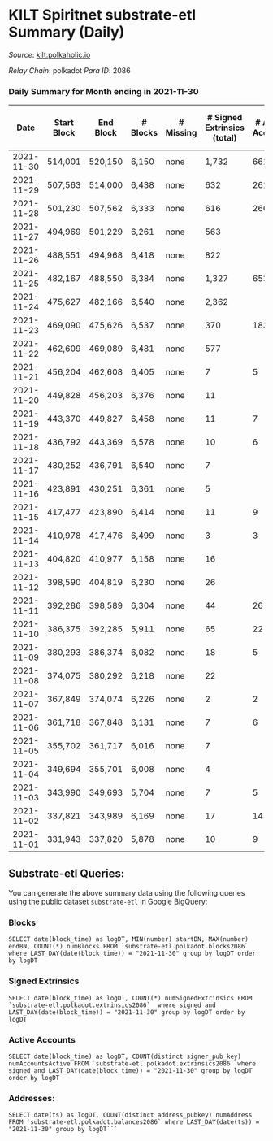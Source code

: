 # KILT Spiritnet substrate-etl Summary (Daily)

_Source_: [kilt.polkaholic.io](https://kilt.polkaholic.io)

*Relay Chain*: polkadot
*Para ID*: 2086



### Daily Summary for Month ending in 2021-11-30


| Date | Start Block | End Block | # Blocks | # Missing | # Signed Extrinsics (total) | # Active Accounts | # Addresses with Balances | # Events | # Transfers | # XCM Transfers In | # XCM Transfers Out |
| ---- | ----------- | --------- | -------- | --------- | --------------------------- | ----------------- | ------------------------- | -------- | ----------- | ------------------ | ------------------- |
| 2021-11-30 | 514,001 | 520,150 | 6,150 | none  | 1,732 | 661 | 10,423 | 311,796 | 1,570 ($27,567,535.27) |   |   |
| 2021-11-29 | 507,563 | 514,000 | 6,438 | none  | 632 | 261 | 10,300 | 309,692 | 466 ($8,425,145.89) |   |   |
| 2021-11-28 | 501,230 | 507,562 | 6,333 | none  | 616 | 266 | 10,174 | 287,912 | 465 ($6,681,827.86) |   |   |
| 2021-11-27 | 494,969 | 501,229 | 6,261 | none  | 563 |  | 10,044 | 269,672 | 436 ($25,445,105.86) |   |   |
| 2021-11-26 | 488,551 | 494,968 | 6,418 | none  | 822 |  | 9,917 | 264,493 | 651 ($14,245,914.26) |   |   |
| 2021-11-25 | 482,167 | 488,550 | 6,384 | none  | 1,327 | 653 | 9,719 | 247,382 | 1,133 ($22,845,385.87) |   |   |
| 2021-11-24 | 475,627 | 482,166 | 6,540 | none  | 2,362 |  | 9,386 | 235,245 | 2,178 ($72,402,018.27) |   |   |
| 2021-11-23 | 469,090 | 475,626 | 6,537 | none  | 370 | 183 | 8,625 | 206,022 | 231 ($27,603,904.96) |   |   |
| 2021-11-22 | 462,609 | 469,089 | 6,481 | none  | 577 |  | 8,487 | 209,881 | 16,310 ($62,853,189.16) |   |   |
| 2021-11-21 | 456,204 | 462,608 | 6,405 | none  | 7 | 5 | 320 | 123,862 |   |   |   |
| 2021-11-20 | 449,828 | 456,203 | 6,376 | none  | 11 |  | 320 | 120,649 |   |   |   |
| 2021-11-19 | 443,370 | 449,827 | 6,458 | none  | 11 | 7 | 320 | 126,249 |   |   |   |
| 2021-11-18 | 436,792 | 443,369 | 6,578 | none  | 10 | 6 | 320 | 127,586 |   |   |   |
| 2021-11-17 | 430,252 | 436,791 | 6,540 | none  | 7 |  | 320 | 127,033 |   |   |   |
| 2021-11-16 | 423,891 | 430,251 | 6,361 | none  | 5 |  | 320 | 125,122 | 2 ($2,940,497.00) |   |   |
| 2021-11-15 | 417,477 | 423,890 | 6,414 | none  | 11 | 9 | 320 | 123,951 |   |   |   |
| 2021-11-14 | 410,978 | 417,476 | 6,499 | none  | 3 | 3 | 320 | 126,100 |   |   |   |
| 2021-11-13 | 404,820 | 410,977 | 6,158 | none  | 16 |  | 320 | 126,581 |   |   |   |
| 2021-11-12 | 398,590 | 404,819 | 6,230 | none  | 26 |  | 320 | 127,428 |   |   |   |
| 2021-11-11 | 392,286 | 398,589 | 6,304 | none  | 44 | 26 | 320 | 128,326 |   |   |   |
| 2021-11-10 | 386,375 | 392,285 | 5,911 | none  | 65 | 22 | 320 | 102,058 |   |   |   |
| 2021-11-09 | 380,293 | 386,374 | 6,082 | none  | 18 | 5 | 320 | 68,289 | 12 ($91,433,592.00) |   |   |
| 2021-11-08 | 374,075 | 380,292 | 6,218 | none  | 22 |  | 320 | 70,008 | 5 ($4,495,140.00) |   |   |
| 2021-11-07 | 367,849 | 374,074 | 6,226 | none  | 2 | 2 | 320 | 70,150 |   |   |   |
| 2021-11-06 | 361,718 | 367,848 | 6,131 | none  | 7 | 6 | 320 | 69,912 |   |   |   |
| 2021-11-05 | 355,702 | 361,717 | 6,016 | none  | 7 |  | 320 | 69,021 | 7 ($1,146,596.20) |   |   |
| 2021-11-04 | 349,694 | 355,701 | 6,008 | none  | 4 |  | 320 | 65,849 | 9 ($13,579,277.75) |   |   |
| 2021-11-03 | 343,990 | 349,693 | 5,704 | none  | 7 | 5 | 320 | 61,022 |   |   |   |
| 2021-11-02 | 337,821 | 343,989 | 6,169 | none  | 17 | 14 | 320 | 61,023 | 3 ($1,347,641.50) |   |   |
| 2021-11-01 | 331,943 | 337,820 | 5,878 | none  | 10 | 9 | 320 | 59,082 | 7 ($2,574,698.98) |   |   |

## Substrate-etl Queries:
You can generate the above summary data using the following queries using the public dataset `substrate-etl` in Google BigQuery:


### Blocks
```
SELECT date(block_time) as logDT, MIN(number) startBN, MAX(number) endBN, COUNT(*) numBlocks FROM `substrate-etl.polkadot.blocks2086`  where LAST_DAY(date(block_time)) = "2021-11-30" group by logDT order by logDT
```


### Signed Extrinsics
```
SELECT date(block_time) as logDT, COUNT(*) numSignedExtrinsics FROM `substrate-etl.polkadot.extrinsics2086`  where signed and LAST_DAY(date(block_time)) = "2021-11-30" group by logDT order by logDT
```


### Active Accounts
```
SELECT date(block_time) as logDT, COUNT(distinct signer_pub_key) numAccountsActive FROM `substrate-etl.polkadot.extrinsics2086` where signed and LAST_DAY(date(block_time)) = "2021-11-30" group by logDT order by logDT
```


### Addresses:
```
SELECT date(ts) as logDT, COUNT(distinct address_pubkey) numAddress FROM `substrate-etl.polkadot.balances2086` where LAST_DAY(date(ts)) = "2021-11-30" group by logDT```

